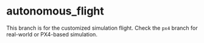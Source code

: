 # autonomous_flight
This branch is for the customized simulation flight. Check the ```px4``` branch for real-world or PX4-based simulation.

